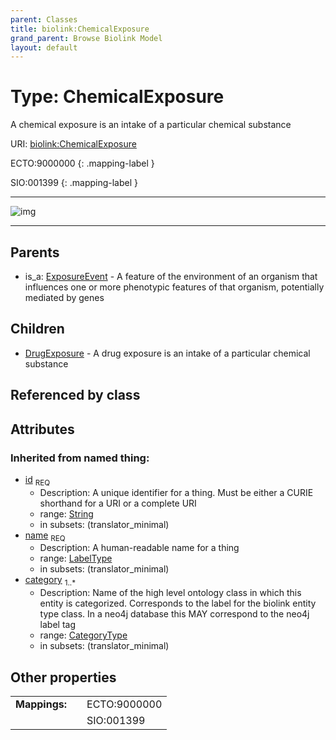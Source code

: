 ```yaml
---
parent: Classes
title: biolink:ChemicalExposure
grand_parent: Browse Biolink Model
layout: default
---
```


# Type: ChemicalExposure


A chemical exposure is an intake of a particular chemical substance

URI: [biolink:ChemicalExposure](https://w3id.org/biolink/vocab/ChemicalExposure)

ECTO:9000000
{: .mapping-label }

SIO:001399
{: .mapping-label }


---

![img](http://yuml.me/diagram/nofunky;dir:TB/class/[ExposureEvent],[DrugExposure],[ChemicalExposure|id(i):string;name(i):label_type;category(i):category_type%20%2B]%5E-[DrugExposure],[ExposureEvent]%5E-[ChemicalExposure])

---


## Parents

 *  is_a: [ExposureEvent](ExposureEvent.md) - A feature of the environment of an organism that influences one or more phenotypic features of that organism, potentially mediated by genes

## Children

 * [DrugExposure](DrugExposure.md) - A drug exposure is an intake of a particular chemical substance

## Referenced by class


## Attributes


### Inherited from named thing:

 * [id](id.md)  <sub>REQ</sub>
    * Description: A unique identifier for a thing. Must be either a CURIE shorthand for a URI or a complete URI
    * range: [String](types/String.md)
    * in subsets: (translator_minimal)
 * [name](name.md)  <sub>REQ</sub>
    * Description: A human-readable name for a thing
    * range: [LabelType](types/LabelType.md)
    * in subsets: (translator_minimal)
 * [category](category.md)  <sub>1..*</sub>
    * Description: Name of the high level ontology class in which this entity is categorized. Corresponds to the label for the biolink entity type class. In a neo4j database this MAY correspond to the neo4j label tag
    * range: [CategoryType](types/CategoryType.md)
    * in subsets: (translator_minimal)

## Other properties

|  |  |  |
| --- | --- | --- |
| **Mappings:** | | ECTO:9000000 |
|  | | SIO:001399 |

